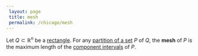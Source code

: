 ```yaml
---
 layout: page
 title: mesh
 permalink: /chicago/mesh
---
```

Let $Q\subset\mathbb R^n$ be a [rectangle](https://mathgloss.github.io/MathGloss/rectangle). For any [partition of a set](https://mathgloss.github.io/MathGloss/partition_of_a_set) $P$ of $Q$, the **mesh** of $P$ is the maximum length of the [component intervals](https://mathgloss.github.io/MathGloss/component_interval) of $P$. 

